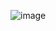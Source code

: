 ![image](https://user-images.githubusercontent.com/97138488/209833754-c666ce41-8f88-46d2-9b7c-3cefbb370b67.png)
